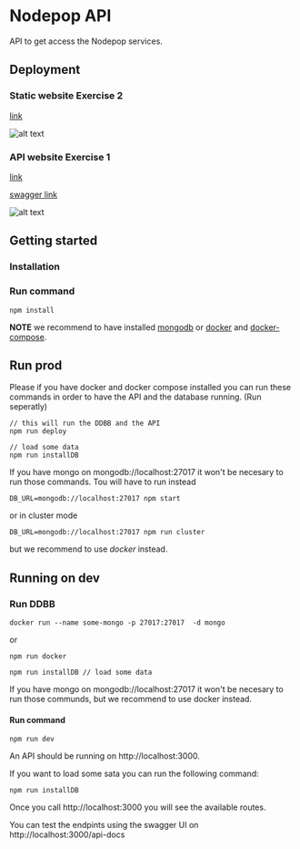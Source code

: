 # Nodepop API

API to get access the Nodepop services.

## Deployment

### Static website Exercise 2

[link](http://142.93.145.37/)

![alt text](https://github.com/kevinccbsg/bootcamp-mobile-node/tree/master/demo_images/staticPage.png "Static Page")

### API website Exercise 1

[link](http://kjdevopsbootcamp.tk/)

[swagger link](http://kjdevopsbootcamp.tk/api-docs/)

![alt text](https://github.com/kevinccbsg/bootcamp-mobile-node/tree/master/demo_images/nodepop.png "Node app Page")

## Getting started

### Installation

### Run command

```
npm install
```

**NOTE** we recommend to have installed [mongodb](https://www.mongodb.com/) or [docker](https://www.docker.com/) and [docker-compose](https://docs.docker.com/compose/).

## Run prod

Please if you have docker and docker compose installed you can run these commands in order to have the API and the database running. (Run seperatly)

```
// this will run the DDBB and the API
npm run deploy
```

```
// load some data
npm run installDB
```

If you have mongo on mongodb://localhost:27017 it won't be necesary to run those commands. Tou will have to run instead

```
DB_URL=mongodb://localhost:27017 npm start
```

or in cluster mode

```
DB_URL=mongodb://localhost:27017 npm run cluster
```

but we recommend to use *docker* instead.

## Running on dev

### Run DDBB

```
docker run --name some-mongo -p 27017:27017  -d mongo
```

or

```
npm run docker
```

```
npm run installDB // load some data
```

If you have mongo on mongodb://localhost:27017 it won't be necesary to run those communds, but we recommend to use docker instead.

#### Run command

```
npm run dev
```

An API should be running on http://localhost:3000.

If you want to load some sata you can run the following command:

```
npm run installDB
```

Once you call http://localhost:3000 you will see the available routes.

You can test the endpints using the swagger UI on http://localhost:3000/api-docs
